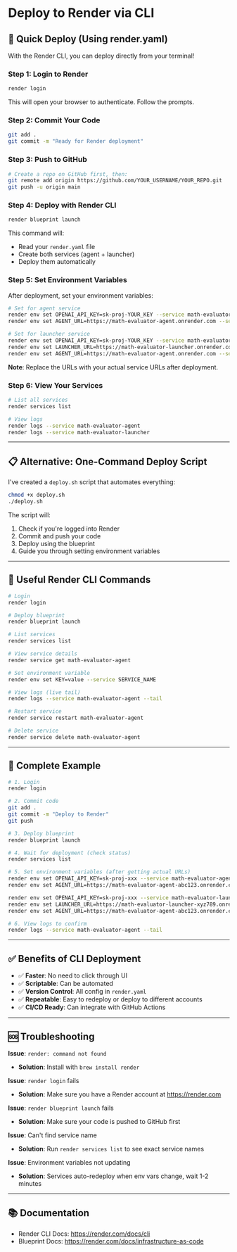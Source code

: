 # Deploy to Render via CLI

## 🚀 Quick Deploy (Using render.yaml)

With the Render CLI, you can deploy directly from your terminal!

### Step 1: Login to Render

```bash
render login
```

This will open your browser to authenticate. Follow the prompts.

### Step 2: Commit Your Code

```bash
git add .
git commit -m "Ready for Render deployment"
```

### Step 3: Push to GitHub

```bash
# Create a repo on GitHub first, then:
git remote add origin https://github.com/YOUR_USERNAME/YOUR_REPO.git
git push -u origin main
```

### Step 4: Deploy with Render CLI

```bash
render blueprint launch
```

This command will:

- Read your `render.yaml` file
- Create both services (agent + launcher)
- Deploy them automatically

### Step 5: Set Environment Variables

After deployment, set your environment variables:

```bash
# Set for agent service
render env set OPENAI_API_KEY=sk-proj-YOUR_KEY --service math-evaluator-agent
render env set AGENT_URL=https://math-evaluator-agent.onrender.com --service math-evaluator-agent

# Set for launcher service
render env set OPENAI_API_KEY=sk-proj-YOUR_KEY --service math-evaluator-launcher
render env set LAUNCHER_URL=https://math-evaluator-launcher.onrender.com --service math-evaluator-launcher
render env set AGENT_URL=https://math-evaluator-agent.onrender.com --service math-evaluator-launcher
```

**Note**: Replace the URLs with your actual service URLs after deployment.

### Step 6: View Your Services

```bash
# List all services
render services list

# View logs
render logs --service math-evaluator-agent
render logs --service math-evaluator-launcher
```

---

## 📋 Alternative: One-Command Deploy Script

I've created a `deploy.sh` script that automates everything:

```bash
chmod +x deploy.sh
./deploy.sh
```

The script will:

1. Check if you're logged into Render
2. Commit and push your code
3. Deploy using the blueprint
4. Guide you through setting environment variables

---

## 🔧 Useful Render CLI Commands

```bash
# Login
render login

# Deploy blueprint
render blueprint launch

# List services
render services list

# View service details
render service get math-evaluator-agent

# Set environment variable
render env set KEY=value --service SERVICE_NAME

# View logs (live tail)
render logs --service math-evaluator-agent --tail

# Restart service
render service restart math-evaluator-agent

# Delete service
render service delete math-evaluator-agent
```

---

## 🎯 Complete Example

```bash
# 1. Login
render login

# 2. Commit code
git add .
git commit -m "Deploy to Render"
git push

# 3. Deploy blueprint
render blueprint launch

# 4. Wait for deployment (check status)
render services list

# 5. Set environment variables (after getting actual URLs)
render env set OPENAI_API_KEY=sk-proj-xxx --service math-evaluator-agent
render env set AGENT_URL=https://math-evaluator-agent-abc123.onrender.com --service math-evaluator-agent

render env set OPENAI_API_KEY=sk-proj-xxx --service math-evaluator-launcher
render env set LAUNCHER_URL=https://math-evaluator-launcher-xyz789.onrender.com --service math-evaluator-launcher
render env set AGENT_URL=https://math-evaluator-agent-abc123.onrender.com --service math-evaluator-launcher

# 6. View logs to confirm
render logs --service math-evaluator-agent --tail
```

---

## ✅ Benefits of CLI Deployment

- ✅ **Faster**: No need to click through UI
- ✅ **Scriptable**: Can be automated
- ✅ **Version Control**: All config in `render.yaml`
- ✅ **Repeatable**: Easy to redeploy or deploy to different accounts
- ✅ **CI/CD Ready**: Can integrate with GitHub Actions

---

## 🆘 Troubleshooting

**Issue**: `render: command not found`

- **Solution**: Install with `brew install render`

**Issue**: `render login` fails

- **Solution**: Make sure you have a Render account at https://render.com

**Issue**: `render blueprint launch` fails

- **Solution**: Make sure your code is pushed to GitHub first

**Issue**: Can't find service name

- **Solution**: Run `render services list` to see exact service names

**Issue**: Environment variables not updating

- **Solution**: Services auto-redeploy when env vars change, wait 1-2 minutes

---

## 📚 Documentation

- Render CLI Docs: https://render.com/docs/cli
- Blueprint Docs: https://render.com/docs/infrastructure-as-code
